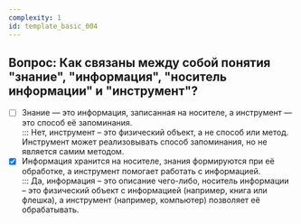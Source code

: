 ```yaml
---
complexity: 1
id: template_basic_004
---
```

## Вопрос: Как связаны между собой понятия "знание", "информация", "носитель информации" и "инструмент"?

- [ ] Знание — это информация, записанная на носителе, а инструмент — это способ её запоминания.  
  ::: Нет, инструмент – это физический объект, а не способ или метод. Инструмент может реализовывать способ запоминания, но не является самим методом.  
- [x] Информация хранится на носителе, знания формируются при её обработке, а инструмент помогает работать с информацией.  
  ::: Да, информация – это описание чего-либо, носитель информации – это физический объект с информацией (например, книга или флешка), а инструмент (например, компьютер) позволяет её обрабатывать.